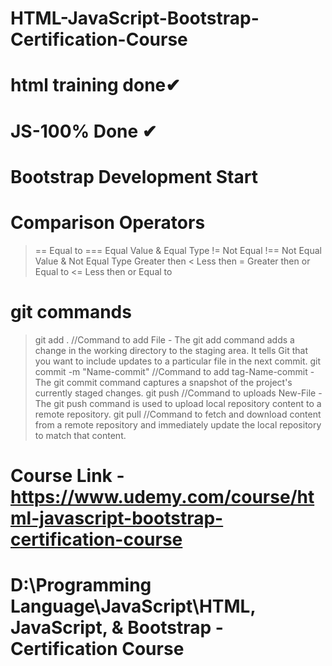# HTML-JavaScript-Bootstrap-Certification-Course

# html training done✔

# JS-100% Done ✔

# Bootstrap Development Start


# Comparison Operators
> == Equal to
=== Equal Value & Equal Type
!= Not Equal
!== Not Equal Value & Not Equal Type
> Greater then
< Less then
>= Greater then or Equal to
<= Less then or Equal to


# git commands
> git add . //Command to add File - The git add command adds a change in the working directory to the staging area. It tells Git that you want to include updates to a particular file in the next commit.
git commit -m "Name-commit" //Command to add tag-Name-commit - The git commit command captures a snapshot of the project's currently staged changes.
git push //Command to uploads New-File - The git push command is used to upload local repository content to a remote repository.
git pull //Command to fetch and download content from a remote repository and immediately update the local repository to match that content.


# Course Link - https://www.udemy.com/course/html-javascript-bootstrap-certification-course
# D:\Programming Language\JavaScript\HTML, JavaScript, & Bootstrap - Certification Course
